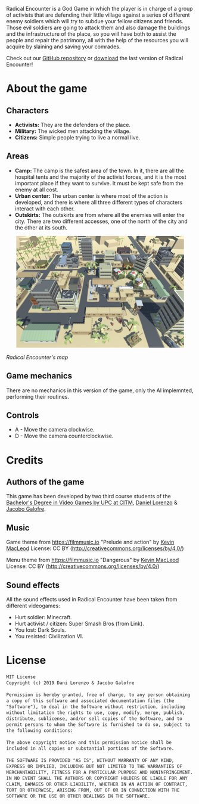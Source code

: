 Radical Encounter is a God Game in which the player is in charge of a group of activists that are defending their little village against a series of different enemy soldiers which will try to
subdue your fellow citizens and friends. Those evil soldiers are going to attack them and also damage the buildings and the
infrastructure of the place, so you will have both to assist the people and repair the patrimony, all with the help of the resources you will acquire by slaining and saving your comrades. 

Check out our [GitHub repository](https://github.com/DLorenzoLaguno17/RadicalEncounter) or [download](https://github.com/DLorenzoLaguno17/RadicalEncounter/releases) the last version of Radical Encounter!

# About the game

## Characters
- **Activists:** They are the defenders of the place.
- **Military:** The wicked men attacking the village.
- **Citizens:** Simple people trying to live a normal live.

## Areas
- **Camp:** The camp is the safest area of the town. In it, there are all the hospital tents and the majority of the activist forces, and it is the most important place if they want to survive. It must be kept safe from the enemy at all cost.
- **Urban center:** The urban center is where most of the action is developed, and there is where all three different types of characters interact with each other.
- **Outskirts:** The outskirts are from where all the enemies will enter the city. There are two different accesses, one of the north of the city and the other at its south.

<p align="center">
  <img src="https://github.com/DLorenzoLaguno17/RadicalEncounter/blob/master/Images/Map.jpeg" alt="Map" width="450" height="300">
</p>

*Radical Encounter's map*

## Game mechanics
There are no mechanics in this version of the game, only the AI implemnted, performing their routines.

## Controls
* A - Move the camera clockwise.
* D - Move the camera counterclockwise.

# Credits

## Authors of the game
This game has been developed by two third course students of the  [Bachelor's Degree in Video Games by UPC at CITM](https://www.citm.upc.edu/ing/estudis/graus-videojocs/), [Daniel Lorenzo](https://www.linkedin.com/in/daniel-lorenzo-laguno-a2ab35180/) & [Jacobo Galofre](https://www.linkedin.com/in/jgalofre/).

## Music
Game theme from https://filmmusic.io 
"Prelude and action" by [Kevin MacLeod](https://incompetech.com)
License: CC BY (http://creativecommons.org/licenses/by/4.0/)

Menu theme from https://filmmusic.io 
"Dangerous" by [Kevin MacLeod](https://incompetech.com)
License: CC BY (http://creativecommons.org/licenses/by/4.0/)

## Sound effects
All the sound effects used in Radical Encounter have been taken from different videogames:
* Hurt soldier: Minecraft.
* Hurt activist / citizen: Super Smash Bros (from Link).
* You lost: Dark Souls.
* You resisted: Civilization VI.

# License

    MIT License
    Copyright (c) 2019 Dani Lorenzo & Jacobo Galofre

    Permission is hereby granted, free of charge, to any person obtaining a copy of this software and associated documentation files (the "Software"), to deal in the Software without restriction, including without limitation the rights to use, copy, modify, merge, publish, distribute, sublicense, and/or sell copies of the Software, and to permit persons to whom the Software is furnished to do so, subject to the following conditions:

    The above copyright notice and this permission notice shall be included in all copies or substantial portions of the Software.

    THE SOFTWARE IS PROVIDED "AS IS", WITHOUT WARRANTY OF ANY KIND, EXPRESS OR IMPLIED, INCLUDING BUT NOT LIMITED TO THE WARRANTIES OF MERCHANTABILITY, FITNESS FOR A PARTICULAR PURPOSE AND NONINFRINGEMENT. IN NO EVENT SHALL THE AUTHORS OR COPYRIGHT HOLDERS BE LIABLE FOR ANY CLAIM, DAMAGES OR OTHER LIABILITY, WHETHER IN AN ACTION OF CONTRACT, TORT OR OTHERWISE, ARISING FROM, OUT OF OR IN CONNECTION WITH THE SOFTWARE OR THE USE OR OTHER DEALINGS IN THE SOFTWARE.
